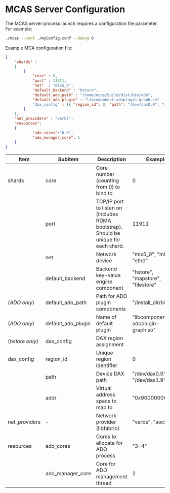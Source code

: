 # MCAS Server Configuration

The MCAS server process launch requires a configuration file parameter. For example:

```bash
./mcas --conf ./myConfig.conf --debug 0
```

Example MCA configuration file:

```json
{
    "shards" :
    [
        {
            "core" : 0,
            "port" : 11911,
            "net"  : "mlx5_0",
            "default_backend" : "hstore",
            "default_ado_path" : "/home/mcas/build/dist/bin/ado",            
            "default_ado_plugin" : "libcomponent-adoplugin-graph.so"
            "dax_config" : [{ "region_id": 0, "path": "/dev/dax0.0", "addr": "0x9000000000" }] 
        }
    ],
    "net_providers" : "verbs",
    "resources":
    { 
            "ado_cores":"6-8",
            "ado_manager_core": 1
    } 
}
```


| Item | Subitem | Description | Example |
| --- | --- | --- | --- |
| shards | core | Core number (counting from 0) to bind to | 0 |
| | port | TCP/IP port to listen on (includes RDMA bootstrap). Should be unique for each shard. | 11911 |
| | net | Network device | "mlx5_0", "mlx5_1", "eth0" |
| | default_backend | Backend key-value engine component | "hstore", "mapstore", "filestore" |
| (*ADO only*)| default\_ado\_path | Path for ADO plugin components | "/install_dir/bin/ado" |
| (*ADO only*)| default\_ado\_plugin | Name of default plugin | "libcomponent-adoplugin-graph.so" |
| (*hstore only*) | dax_config | DAX region assignment  |
| dax_config | region_id | Unique region identifier | 0 |
| | path | Device DAX path | "/dev/dax0.0", "/dev/dax1.9" |
| | addr | Virtual address space to map to | "0x900000000" |
| net_providers | - | Network provider (libfabric) | "verbs", "sockets" |
| resources | ado_cores | Cores to allocate for ADO process | "3-4" |
| | ado\_manager\_core | Core for ADO management thread | 2 |



